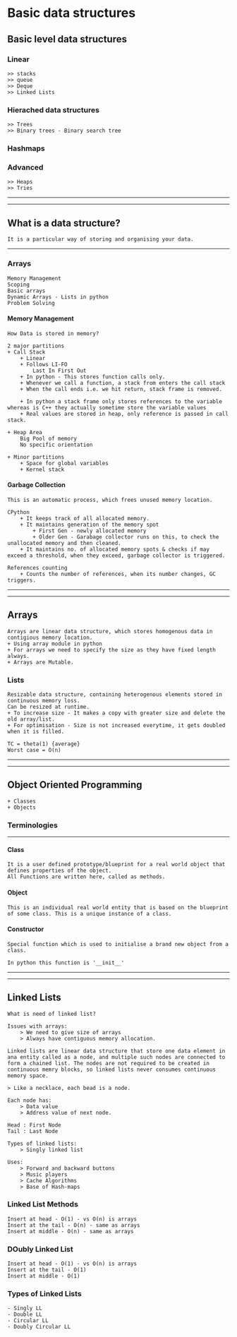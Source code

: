 # Basic data structures

## Basic level data structures
### Linear
    >> stacks
    >> queue
    >> Deque
    >> Linked Lists
### Hierached data structures
    >> Trees
    >> Binary trees - Binary search tree

### Hashmaps

### Advanced
    >> Heaps
    >> Tries
___
___
## What is a data structure?
    It is a particular way of storing and organising your data.

***
### Arrays
    Memory Management
    Scoping
    Basic arrays
    Dynamic Arrays - Lists in python
    Problem Solving

#### Memory Management
    How Data is stored in memory?

    2 major partitions
    + Call Stack
        + Linear
        + Follows LI-FO
            Last In First Out
        + In python - This stores function calls only.
        + Whenever we call a function, a stack from enters the call stack
        + When the call ends i.e. we hit return, stack frame is removed.

        + In python a stack frame only stores references to the variable whereas is C++ they actually sometime store the variable values
        + Real values are stored in heap, only reference is passed in call stack.

    + Heap Area
        Big Pool of memory
        No specific orientation
    
    + Minor partitions
        + Space for global variables
        + Kernel stack

#### Garbage Collection
    This is an automatic process, which frees unused memory location.

    CPython
        + It keeps track of all allocated memory.
        + It maintains generation of the memory spot
            + First Gen - newly allocated memory
            + Older Gen - Garabage collector runs on this, to check the unallocated memory and then cleaned.
        + It maintains no. of allocated memory spots & checks if may exceed a threshold, when they exceed, garbage collector is triggered.

    References counting
        + Counts the number of references, when its number changes, GC triggers.
___
___
## Arrays
    Arrays are linear data structure, which stores homogenous data in contigious memory location.
    + Using array module in python
    + For arrays we need to specify the size as they have fixed length always.
    + Arrays are Mutable.

### Lists
    Resizable data structure, containing heterogenous elements stored in continuous memory loss.
    Can be resized at runtime.
    + To increase size - It makes a copy with greater size and delete the old array/list.
    + For optimisation - Size is not increased everytime, it gets doubled when it is filled.

    TC = theta(1) {average}
    Worst case = O(n)

___
___

## Object Oriented Programming
    + Classes
    + Objects

### Terminologies
___

#### Class
    It is a user defined prototype/blueprint for a real world object that defines properties of the object.
    All Functions are written here, called as methods.
#### Object
    This is an individual real world entity that is based on the blueprint of some class. This is a unique instance of a class.
#### Constructor
    Special function which is used to initialise a brand new object from a class.
    
    In python this function is '__init__'
___
___

## Linked Lists
    What is need of linked list?

    Issues with arrays:
        > We need to give size of arrays
        > Always have contiguous memory allocation.
    
    Linked lists are linear data structure that store one data element in ana entity called as a node, and multiple such nodes are connected to form a chained list. The nodes are not required to be created in continuous memry blocks, so linked lists never consumes continuous memory space.

    > Like a necklace, each bead is a node.

    Each node has:
        > Data value
        > Address value of next node.

    Head : First Node
    Tail : Last Node

    Types of linked lists:
        > Singly linked list
    
    Uses:
        > Forward and backward buttons
        > Music players
        > Cache Algorithms
        > Base of Hash-maps

### Linked List Methods
    Insert at head - O(1) - vs O(n) is arrays
    Insert at the tail - O(n) - same as arrays
    Insert at middle - O(n) - same as arrays

### DOubly Linked List
    Insert at head - O(1) - vs O(n) is arrays
    Insert at the tail - O(1) 
    Insert at middle - O(1)

### Types of Linked Lists
    - Singly LL
    - Double LL
    - Circular LL
    - Doubly Circular LL